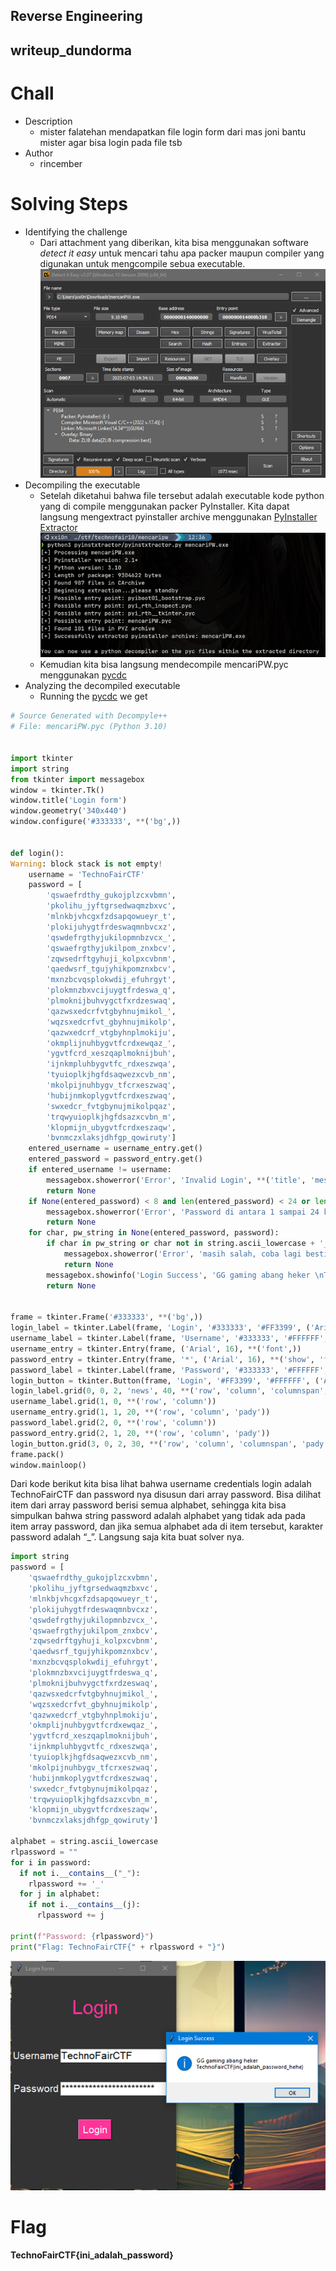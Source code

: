 ## Reverse Engineering
## writeup_dundorma

# Chall
- Description
    - mister falatehan mendapatkan file login form dari mas joni bantu mister agar bisa login pada file tsb
- Author
    - rincember

# Solving Steps
- Identifying the challenge
    - Dari attachment yang diberikan, kita bisa menggunakan software *detect it easy* untuk mencari tahu apa packer maupun compiler yang digunakan untuk mengcompile sebua executable.
![Detect it easy](./attachments/MencariPW-die.png)
- Decompiling the executable
    - Setelah diketahui bahwa file tersebut adalah executable kode python yang di compile menggunakan packer PyInstaller. Kita dapat langsung mengextract pyinstaller archive menggunakan [PyInstaller Extractor](https://github.com/extremecoders-re/pyinstxtractor)
![PyInsExtractor](./attachments/MencariPW-PyInstractor.png)
    - Kemudian kita bisa langsung mendecompile mencariPW.pyc menggunakan [pycdc](https://github.com/zrax/pycdc)
- Analyzing the decompiled executable
    - Running the [pycdc](https://github.com/zrax/pycdc) we get
```py
# Source Generated with Decompyle++
# File: mencariPW.pyc (Python 3.10)


import tkinter
import string
from tkinter import messagebox
window = tkinter.Tk()
window.title('Login form')
window.geometry('340x440')
window.configure('#333333', **('bg',))


def login():
Warning: block stack is not empty!
    username = 'TechnoFairCTF'
    password = [
        'qswaefrdthy_gukojplzcxvbmn',
        'pkolihu_jyftgrsedwaqmzbxvc',
        'mlnkbjvhcgxfzdsapqowueyr_t',
        'plokijuhygtfrdeswaqmnbvcxz',
        'qswdefrgthyjukilopmnbzvcx_',
        'qswaefrgthyjukilpom_znxbcv',
        'zqwsedrftgyhuji_kolpxcvbnm',
        'qaedwsrf_tgujyhikpomznxbcv',
        'mxnzbcvqsplokwdij_efuhrgyt',
        'plokmnzbxvcijuygtfrdeswa_q',
        'plmoknijbuhvygctfxrdzeswaq',
        'qazwsxedcrfvtgbyhnujmikol_',
        'wqzsxedcrfvt_gbyhnujmikolp',
        'qazwxedcrf_vtgbyhnplmokiju',
        'okmplijnuhbygvtfcrdxewqaz_',
        'ygvtfcrd_xeszqaplmoknijbuh',
        'ijnkmpluhbygvtfc_rdxeszwqa',
        'tyuioplkjhgfdsaqwezxcvb_nm',
        'mkolpijnuhbygv_tfcrxeszwaq',
        'hubijnmkoplygvtfcrdxeszwaq',
        'swxedcr_fvtgbynujmikolpqaz',
        'trqwyuioplkjhgfdsazxcvbn_m',
        'klopmijn_ubygvtfcrdxeszaqw',
        'bvnmczxlaksjdhfgp_qowiruty']
    entered_username = username_entry.get()
    entered_password = password_entry.get()
    if entered_username != username:
        messagebox.showerror('Error', 'Invalid Login', **('title', 'message'))
        return None
    if None(entered_password) < 8 and len(entered_password) < 24 or len(entered_password) > 24:
        messagebox.showerror('Error', 'Password di antara 1 sampai 24 karakter.', **('title', 'message'))
        return None
    for char, pw_string in None(entered_password, password):
        if char in pw_string or char not in string.ascii_lowercase + '_':
            messagebox.showerror('Error', 'masih salah, coba lagi bestie', **('title', 'message'))
            return None
        messagebox.showinfo('Login Success', 'GG gaming abang heker \nTechnoFairCTF{%s}' % entered_password, **('title', 'message'))
        return None


frame = tkinter.Frame('#333333', **('bg',))
login_label = tkinter.Label(frame, 'Login', '#333333', '#FF3399', ('Arial', 30), **('text', 'bg', 'fg', 'font'))
username_label = tkinter.Label(frame, 'Username', '#333333', '#FFFFFF', ('Arial', 16), **('text', 'bg', 'fg', 'font'))
username_entry = tkinter.Entry(frame, ('Arial', 16), **('font',))
password_entry = tkinter.Entry(frame, '*', ('Arial', 16), **('show', 'font'))
password_label = tkinter.Label(frame, 'Password', '#333333', '#FFFFFF', ('Arial', 16), **('text', 'bg', 'fg', 'font'))
login_button = tkinter.Button(frame, 'Login', '#FF3399', '#FFFFFF', ('Arial', 16), login, **('text', 'bg', 'fg', 'font', 'command'))
login_label.grid(0, 0, 2, 'news', 40, **('row', 'column', 'columnspan', 'sticky', 'pady'))
username_label.grid(1, 0, **('row', 'column'))
username_entry.grid(1, 1, 20, **('row', 'column', 'pady'))
password_label.grid(2, 0, **('row', 'column'))
password_entry.grid(2, 1, 20, **('row', 'column', 'pady'))
login_button.grid(3, 0, 2, 30, **('row', 'column', 'columnspan', 'pady'))
frame.pack()
window.mainloop()
```

Dari kode berikut kita bisa lihat bahwa username credentials login adalah TechnoFairCTF dan password nya disusun dari array password. Bisa dilihat item dari array password berisi semua alphabet, sehingga kita bisa simpulkan bahwa string password adalah alphabet yang tidak ada pada item array password, dan jika semua alphabet ada di item tersebut, karakter password adalah “_”. Langsung saja kita buat solver nya.

```py
import string
password = [
    'qswaefrdthy_gukojplzcxvbmn',
    'pkolihu_jyftgrsedwaqmzbxvc',
    'mlnkbjvhcgxfzdsapqowueyr_t',
    'plokijuhygtfrdeswaqmnbvcxz',
    'qswdefrgthyjukilopmnbzvcx_',
    'qswaefrgthyjukilpom_znxbcv',
    'zqwsedrftgyhuji_kolpxcvbnm',
    'qaedwsrf_tgujyhikpomznxbcv',
    'mxnzbcvqsplokwdij_efuhrgyt',
    'plokmnzbxvcijuygtfrdeswa_q',
    'plmoknijbuhvygctfxrdzeswaq',
    'qazwsxedcrfvtgbyhnujmikol_',
    'wqzsxedcrfvt_gbyhnujmikolp',
    'qazwxedcrf_vtgbyhnplmokiju',
    'okmplijnuhbygvtfcrdxewqaz_',
    'ygvtfcrd_xeszqaplmoknijbuh',
    'ijnkmpluhbygvtfc_rdxeszwqa',
    'tyuioplkjhgfdsaqwezxcvb_nm',
    'mkolpijnuhbygv_tfcrxeszwaq',
    'hubijnmkoplygvtfcrdxeszwaq',
    'swxedcr_fvtgbynujmikolpqaz',
    'trqwyuioplkjhgfdsazxcvbn_m',
    'klopmijn_ubygvtfcrdxeszaqw',
    'bvnmczxlaksjdhfgp_qowiruty']

alphabet = string.ascii_lowercase
rlpassword = ""
for i in password:
  if not i.__contains__("_"):
    rlpassword += '_'
  for j in alphabet:
    if not i.__contains__(j):
      rlpassword += j
   
print(f"Password: {rlpassword}")
print("Flag: TechnoFairCTF{" + rlpassword + "}")
```
![Success](./attachments/MencariPW-success.png)

# Flag
**TechnoFairCTF{ini_adalah_password}**
